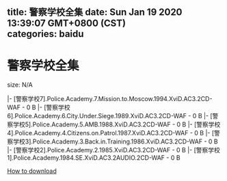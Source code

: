 
title: 警察学校全集
date: Sun Jan 19 2020 13:39:07 GMT+0800 (CST)    
categories: baidu
---

# 警察学校全集
size: N/A
 
 
|- [警察学校7].Police.Academy.7.Mission.to.Moscow.1994.XviD.AC3.2CD-WAF - 0 B
|- [警察学校6].Police.Academy.6.City.Under.Siege.1989.XviD.AC3.2CD-WAF - 0 B
|- [警察学校5].Police.Academy.5.AMB.1988.XviD.AC3.2CD-WAF - 0 B
|- [警察学校4].Police.Academy.4.Citizens.on.Patrol.1987.XviD.AC3.2CD-WAF - 0 B
|- [警察学校3].Police.Academy.3.Back.in.Training.1986.XviD.AC3.2CD-WAF - 0 B
|- [警察学校2].Police.Academy.2.1985.XviD.AC3.2CD-WAF - 0 B
|- [警察学校1].Police.Academy.1984.SE.XviD.AC3.2AUDIO.2CD-WAF - 0 B

[How to download](https://bpcam.bemobtrk.com/go/2ceec3aa-1ca2-46d6-b9ff-aaa5c184517c?jno=5175)